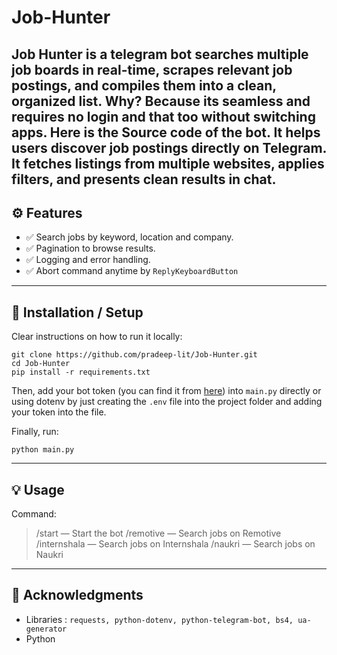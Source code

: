 

# Job-Hunter


**Job Hunter** is a telegram bot searches multiple job boards  in real-time, scrapes relevant job postings, and compiles them into a clean, organized list. Why? Because its seamless and requires no login and that too without switching apps. Here is the Source code of the bot. It helps users discover job postings directly on Telegram. It fetches listings from multiple websites, applies filters, and presents clean results in chat.
---

## ⚙️ Features

- ✅ Search jobs by keyword, location and company.
- ✅ Pagination to browse results.
- ✅ Logging and error handling.
- ✅ Abort command anytime by `ReplyKeyboardButton`
---

## 🚀 Installation / Setup

Clear instructions on how to run it locally:
```
git clone https://github.com/pradeep-lit/Job-Hunter.git
cd Job-Hunter
pip install -r requirements.txt
```
Then, add your bot token (you can find it from [here](https://telegram.me/BotFather)) into `main.py` directly or using dotenv by just creating the `.env` file into the project folder and adding your token into the file.

Finally, run:
```
python main.py
```
---

## 💡 Usage

Command:
> /start — Start the bot
> /remotive — Search jobs on Remotive
> /internshala — Search jobs on Internshala
> /naukri — Search jobs on Naukri
---

## 🙏 Acknowledgments

- Libraries : `requests, python-dotenv, python-telegram-bot, bs4, ua-generator`
- Python
